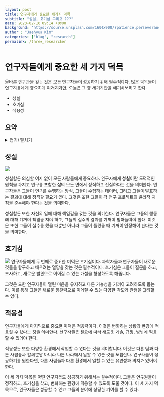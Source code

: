 ```yaml
---
layout: post
title: 연구자에게 필요한 세가지 덕목
subtitle: "성실, 호기심 그리고 ???"
date: 2023-02-16 09:14 +0900
background: 'https://source.unsplash.com/1600x900/?patience,perseverance,focus'
author : "Jaehyun Kim"
categories: ["blog", "research"]
permalink: /three_researcher
---
```


# 연구자들에게 중요한 세 가지 덕목  
  
올바른 연구관을 갖는 것은 모든 연구자들이 성공하기 위해 필수적이다. 많은 덕목들이 연구자들에게 중요하게 여겨지지만, 오늘은 그 중 세가지만을 얘기해보려고 한다. 
  
* 성실
* 호기심
* 적응성  

## 요약
<details> <summary> 접기/ 펼치기 </summary> 
<div markdown="1"> 

> 성실은 연구에서 정직하고 책임있는 것을 포함하는 반면, 호기심은 연구자가 열린 마음을 유지하고 새로운 것을 탐구할 수 있게합니다. 적응력은 유연하고 변화하는 상황과 환경에 적응할 수 있어야 합니다. 이러한 덕목들은 연구자가 성공하고 자신의 분야에 상당한 기여를 할 수 있도록 도울 수 있습니다.


</div> </details>
  
## 성실  
![](https://source.unsplash.com/1600x900/?patience)

성실함은 의심할 여지 없이 모든 사람들에게 중요하다. 연구자에게 **성실**이란 도덕적인 원칙을 가지고 연구를 포함한 삶의 모든 면에서 정직하고 진실하다는 것을 의미한다. 연구자들은 그들이 연구를 수행하는 방식, 그들이 수집하는 데이터, 그리고 그들이 발표하는 결과에 대해 정직할 필요가 있다. 그것은 또한 그들이 각 연구 프로젝트의 윤리적 지침을 준수해야 한다는 것을 의미한다.  
  
성실함은 또한 자신의 일에 대해 책임감을 갖는 것을 의미한다. 연구자들은 그들의 행동에 대해 기꺼이 책임을 져야 하고, 그들의 실수의 결과를 기꺼이 받아들여야 한다. 이것은 또한 그들이 실수를 했을 때뿐만 아니라 그들이 틀렸을 때 기꺼이 인정해야 한다는 것을 의미한다.  
  
## 호기심  

![](https://source.unsplash.com/1600x900/?perseverance)
연구자들에게 두 번째로 중요한 미덕은 호기심이다. 과학자들과 연구자들이 새로운 것들을 탐구하고 배우려는 열망을 갖는 것은 필수적이다. 호기심은 그들이 질문을 하고, 조사하고, 새로운 발견으로 이어질 수 있는 가설을 형성하도록 해줍니다.  
  
그것은 또한 연구자들이 열린 마음을 유지하고 다른 가능성을 기꺼이 고려하도록 돕는다. 이를 통해 그들은 새로운 통찰력으로 이어질 수 있는 다양한 각도와 관점을 고려할 수 있다.  
  
## 적응성  

연구자들에게 마지막으로 중요한 미덕은 적응력이다. 이것은 변화하는 상황과 환경에 적응할 수 있다는 것을 의미한다. 연구자들은 필요에 따라 새로운 기술, 규정, 방법에 적응할 수 있어야 한다.  
  
적응성은 또한 다양한 환경에서 작업할 수 있다는 것을 의미합니다. 이것은 다른 팀과 다른 사람들과 함께뿐만 아니라 다른 나라에서 일할 수 있는 것을 포함한다. 연구자들이 성공하기를 원한다면, 다른 사람들과 다른 환경에서 일할 수 있는 유연성과 의지가 있어야 한다.  
  
이 세 가지 덕목은 어떤 연구자라도 성공하기 위해서는 필수적이다. 그들은 연구원들이 정직하고, 호기심을 갖고, 변화하는 환경에 적응할 수 있도록 도울 것이다. 이 세 가지 덕목으로, 연구자들은 성공할 수 있고 그들의 분야에 상당한 기여를 할 수 있다.
